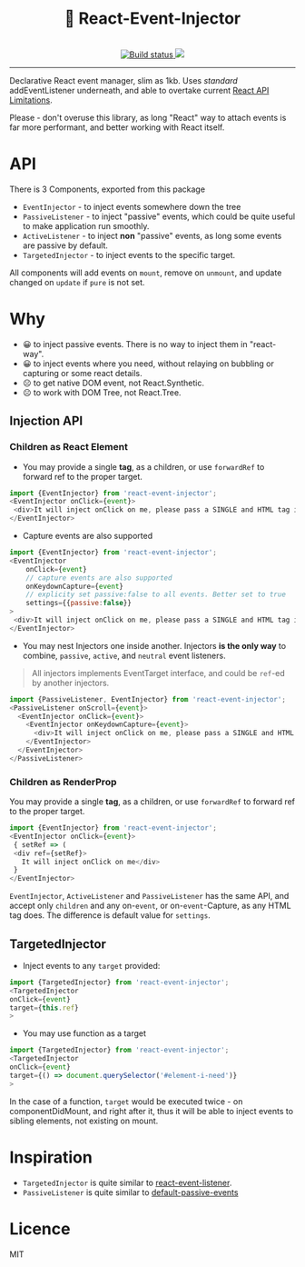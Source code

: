 <div align="center">
  <h1>💉 React-Event-Injector‍</h1>
  <br/>
  <a href="https://secure.travis-ci.org/theKashey/react-event-injector">
     <img src="https://secure.travis-ci.org/theKashey/react-event-injector.svg" alt="Build status">
  </a>
  
  <a href="https://www.npmjs.com/package/react-event-injector">
   <img src="https://img.shields.io/npm/v/react-event-injector.svg?style=flat-square" />
  </a>
  
  <br/>  
</div>  

-----
Declarative React event manager, slim as 1kb. 
Uses _standard_ addEventListener underneath, and able to overtake current [React API Limitations](https://github.com/facebook/react/issues/6436).

Please - don't overuse this library, as long "React" way to attach events is
far more performant, and better working with React itself. 

# API
There is 3 Components, exported from this package
- `EventInjector` - to inject events somewhere down the tree
- `PassiveListener` - to inject "passive" events, which could be quite useful to make application run smoothly. 
- `ActiveListener` - to inject __non__ "passive" events, as long some events are passive by default.
- `TargetedInjector` - to inject events to the specific target.

All components will add events on `mount`, remove on `unmount`, and update changed on `update` if `pure` is not set.

# Why
- 😀 to inject passive events. There is no way to inject them in "react-way".
- 😀 to inject events where you need, without relaying on bubbling or capturing or some react details.
- ☹️ to get native DOM event, not React.Synthetic.
- ☹️ to work with DOM Tree, not React.Tree.

## Injection API

### Children as React Element
- You may provide a single __tag__, as a children, or use `forwardRef` to forward ref to the proper target.
```js
import {EventInjector} from 'react-event-injector';
<EventInjector onClick={event}>
 <div>It will inject onClick on me, please pass a SINGLE and HTML tag inside injector</div>
</EventInjector> 
```

- Capture events are also supported
```js
import {EventInjector} from 'react-event-injector';
<EventInjector 
    onClick={event}
    // capture events are also supported
    onKeydownCapture={event} 
    // explicity set passive:false to all events. Better set to true
    settings={{passive:false}}
>
 <div>It will inject onClick on me, please pass a SINGLE and HTML tag inside injector</div>
</EventInjector> 
```
- You may nest Injectors one inside another. Injectors __is the only way__ to combine,
`passive`, `active`, and `neutral` event listeners.
> All injectors implements EventTarget interface, and could be `ref`-ed by another injectors.
```js
import {PassiveListener, EventInjector} from 'react-event-injector';
<PassiveListener onScroll={event}>
  <EventInjector onClick={event}>
    <EventInjector onKeydownCapture={event}>
      <div>It will inject onClick on me, please pass a SINGLE and HTML tag inside injector</div>
    </EventInjector>
  </EventInjector>  
</PassiveListener>
```

### Children as RenderProp
You may provide a single __tag__, as a children, or use `forwardRef` to forward ref to the proper target.
```js
import {EventInjector} from 'react-event-injector';
<EventInjector onClick={event}>
 { setRef => (
 <div ref={setRef}>
   It will inject onClick on me</div>
 }  
</EventInjector> 
```

`EventInjector`, `ActiveListener` and `PassiveListener` has the same API, and accept only `children` and any on-`event`, or on-`event`-Capture, as any HTML tag does.
The difference is default value for `settings`. 

## TargetedInjector
- Inject events to any `target` provided:
```js
import {TargetedInjector} from 'react-event-injector';
<TargetedInjector 
onClick={event}
target={this.ref}
>  
``` 
- You may use function as a target
```js
import {TargetedInjector} from 'react-event-injector';
<TargetedInjector 
onClick={event}
target={() => document.querySelector('#element-i-need')}
>  
``` 
In the case of a function, `target` would be executed twice - on componentDidMount, and right after it,
 thus it will be able to inject events to sibling elements, not existing on mount.



# Inspiration
- `TargetedInjector` is quite similar to [react-event-listener](https://github.com/oliviertassinari/react-event-listener).
- `PassiveListener` is quite similar to [default-passive-events](https://github.com/zzarcon/default-passive-events)

# Licence
MIT

